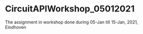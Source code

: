 # CircuitAPIWorkshop_05012021
The assignment in workshop done during 05-Jan till 15-Jan, 2021, Eindhoven
